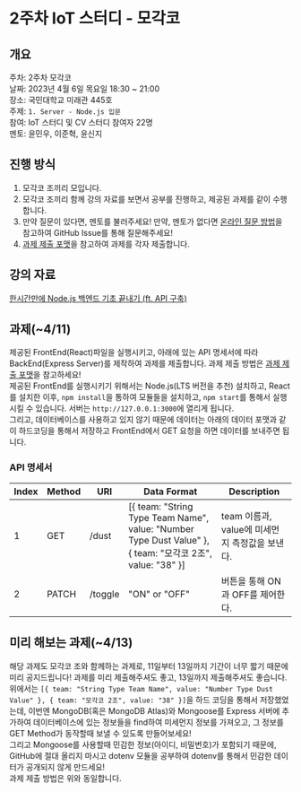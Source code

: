 # 2주차 IoT 스터디 - 모각코
## 개요
주차: 2주차 모각코 <br>
날짜: 2023년 4월 6일 목요일 18:30 ~ 21:00 <br>
장소: 국민대학교 미래관 445호 <br>
주제: `1. Server - Node.js 입문` <br>
참여: IoT 스터디 및 CV 스터디 참여자 22명 <br>
멘토: 윤민우, 이준혁, 윤신지 <br>

## 진행 방식
1. 모각코 조끼리 모입니다.
2. 모각코 조끼리 함께 강의 자료를 보면서 공부를 진행하고, 제공된 과제를 같이 수행합니다.
3. 만약 질문이 있다면, 멘토를 불러주세요! 만약, 멘토가 없다면 <a href="https://github.com/kmu-koss/2023-1_IoT_Study#%EC%98%A8%EB%9D%BC%EC%9D%B8-%EC%A7%88%EB%AC%B8-%EB%B0%A9%EB%B2%95">온라인 질문 방법</a>을 참고하여 GitHub Issue를 통해 질문해주세요!
4. <a href="https://github.com/kmu-koss/2023-1_IoT_Study#%EA%B3%BC%EC%A0%9C-%EC%A0%9C%EC%B6%9C---github">과제 제출 포맷</a>을 참고하여 과제를 각자 제출합니다.

## 강의 자료
<a href="https://www.youtube.com/watch?v=Tt_tKhhhJqY">한시간만에 Node.js 백엔드 기초 끝내기 (ft. API 구축)</a>


## 과제(~4/11)
제공된 FrontEnd(React)파일을 실행시키고, 아래에 있는 API 명세서에 따라 BackEnd(Express Server)를 제작하여 과제를 제출합니다. 과제 제출 방법은 <a href="https://github.com/kmu-koss/2023-1_IoT_Study#%EA%B3%BC%EC%A0%9C-%EC%A0%9C%EC%B6%9C---github">과제 제출 포맷</a>을 참고하세요! <br>
제공된 FrontEnd를 실행시키기 위해서는 Node.js(LTS 버전을 추천) 설치하고, React를 설치한 이후, `npm install`을 통하여 모듈들을 설치하고, `npm start`를 통해서 실행시킬 수 있습니다. 서버는 `http://127.0.0.1:3000`에 열리게 됩니다. <br>
그리고, 데이터베이스를 사용하고 있지 않기 때문에 데이터는 아래의 데이터 포맷과 같이 하드코딩을 통해서 저장하고 FrontEnd에서 GET 요청을 하면 데이터를 보내주면 됩니다.

### API 명세서
| Index | Method | URI | Data Format | Description |
|---|---|---|---| --- |
| 1 | GET | /dust | [{ team: "String Type Team Name", value: "Number Type Dust Value" }, { team: "모각코 2조", value: "38" }] | team 이름과, value에 미세먼지 측정값을 보낸다. |
| 2 | PATCH | /toggle | "ON" or "OFF" | 버튼을 통해 ON과 OFF를 제어한다. |

## 미리 해보는 과제(~4/13)
해당 과제도 모각코 조와 함께하는 과제로, 11일부터 13일까지 기간이 너무 짧기 때문에 미리 공지드립니다! 과제를 미리 제출해주셔도 좋고, 13일까지 제출해주셔도 좋습니다. <br>
위에서는 `[{ team: "String Type Team Name", value: "Number Type Dust Value" }, { team: "모각코 2조", value: "38" }]`을 하드 코딩을 통해서 저장했었는데, 이번엔 MongoDB(혹은 MongoDB Atlas)와 Mongoose를 Express 서버에 추가하여 데이터베이스에 있는 정보들을 find하여 미세먼지 정보를 가져오고, 그 정보를 GET Method가 동작할때 보낼 수 있도록 만들어보세요! <br>
그리고 Mongoose를 사용할때 민감한 정보(아이디, 비밀번호)가 포함되기 때문에, GitHub에 절대 올리지 마시고 dotenv 모듈을 공부하여 dotenv를 통해서 민감한 데이터가 공개되지 않게 만드세요! <br>
과제 제출 방법은 위와 동일합니다.
